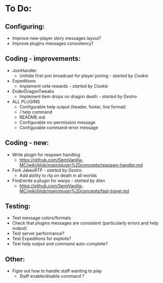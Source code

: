 # To Do:

## Configuring:

- Improve new-player story messages layout?
- Improve plugins messages consistency?

## Coding - improvements:

- JoinHandler
    - Unhide first-join broadcast for player joining _- started by Cookie_
- Expeditions
    - Implement vote rewards _- started by Cookie_
- EnderDragonTweaks
    - Implement item drops on dragon death _- started by Destro_
- ALL PLUGINS
    - Configurable help output (header, footer, line format)
    - /<plugin> help command
    - README.md
    - Configurable no-permission message
    - Configurable command-error message

## Coding - new:

- Write plugin for respawn handling
    - https://github.com/SemiVanilla-MC/wiki/blob/main/plugin%20concepts/respawn-handler.md
- Fork JakesRTP _- started by Destro_
    - Add ability to rtp on death in all worlds
- Find/write a plugin for warps _- started by Alen_
    - https://github.com/SemiVanilla-MC/wiki/blob/main/plugin%20concepts/fast-travel.md

## Testing:

- Test message colors/formats
- Check that plugins messages are consistent (particularly errors and help output)
- Test server performance?
- Test Expeditions for exploits?
- Test help output and command auto-complete?

## Other:

- Figre out how to handle staff wanting to play
    - Staff enable/disable command ?
